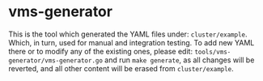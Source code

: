 # vms-generator
This is the tool which generated the YAML files under: `cluster/example`. Which, in turn, used for manual and integration testing.
To add new YAML there or to modify any of the existing ones, please edit: `tools/vms-generator/vms-generator.go` and run `make generate`, as all changes will be reverted, and all other content will be erased from `cluster/example`.
